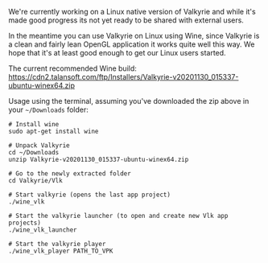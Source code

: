 We're currently working on a Linux native version of Valkyrie and while it's made good progress its not yet ready to be shared with external users.

In the meantime you can use Valkyrie on Linux using Wine, since Valkyrie is a clean and fairly lean OpenGL application it works quite well this way. We hope that it's at least good enough to get our Linux users started.

The current recommended Wine build:
https://cdn2.talansoft.com/ftp/Installers/Valkyrie-v20201130_015337-ubuntu-winex64.zip

Usage using the terminal, assuming you've downloaded the zip above in your `~/Downloads` folder:
```
# Install wine
sudo apt-get install wine

# Unpack Valkyrie
cd ~/Downloads
unzip Valkyrie-v20201130_015337-ubuntu-winex64.zip

# Go to the newly extracted folder
cd Valkyrie/Vlk

# Start valkyrie (opens the last app project)
./wine_vlk

# Start the valkyrie launcher (to open and create new Vlk app projects)
./wine_vlk_launcher

# Start the valkyrie player
./wine_vlk_player PATH_TO_VPK
```
